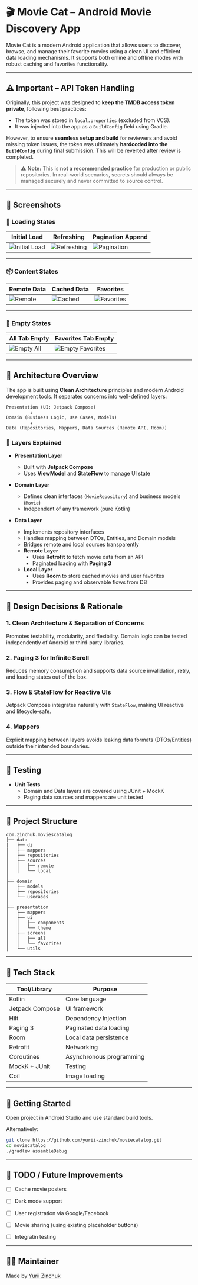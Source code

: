 # 🎬 Movie Cat – Android Movie Discovery App

Movie Cat is a modern Android application that allows users to discover, browse, and manage their favorite movies using a clean UI and efficient data loading mechanisms. It supports both online and offline modes with robust caching and favorites functionality.

---

## ⚠️ Important – API Token Handling

Originally, this project was designed to **keep the TMDB access token private**, following best practices:

- The token was stored in `local.properties` (excluded from VCS).
- It was injected into the app as a `BuildConfig` field using Gradle.

However, to ensure **seamless setup and build** for reviewers and avoid missing token issues, the token was ultimately **hardcoded into the `BuildConfig`** during final submission. This will be reverted after review is completed.

> ⚠️ **Note:** This is **not a recommended practice** for production or public repositories. In real-world scenarios, secrets should always be managed securely and never committed to source control.

---

## 📸 Screenshots


### 🔄 Loading States

| Initial Load                                          | Refreshing                                          | Pagination Append                                  |
|-------------------------------------------------------|-----------------------------------------------------|----------------------------------------------------|
| ![Initial Load](docs/screenshots/loading_initial.jpg) | ![Refreshing](docs/screenshots/loading_refresh.jpg) | ![Pagination](docs/screenshots/loading_append.jpg) |

---

### 📦 Content States

| Remote Data                                    | Cached Data                                    | Favorites                                            |
|------------------------------------------------|------------------------------------------------|------------------------------------------------------|
| ![Remote](docs/screenshots/content_remote.jpg) | ![Cached](docs/screenshots/content_cached.jpg) | ![Favorites](docs/screenshots/content_favorites.jpg) |

---

### 🚫 Empty States

| All Tab Empty                                | Favorites Tab Empty                                      |
|----------------------------------------------|----------------------------------------------------------|
| ![Empty All](docs/screenshots/empty_all.jpg) | ![Empty Favorites](docs/screenshots/empty_favorites.jpg) |

---

## 📐 Architecture Overview

The app is built using **Clean Architecture** principles and modern Android development tools. It separates concerns into well-defined layers:

```
Presentation (UI: Jetpack Compose)
         ↓
Domain (Business Logic, Use Cases, Models)
         ↓
Data (Repositories, Mappers, Data Sources (Remote API, Room))
```

### 🧱 Layers Explained

- **Presentation Layer**
    - Built with **Jetpack Compose**
    - Uses **ViewModel** and **StateFlow** to manage UI state

- **Domain Layer**
    - Defines clean interfaces (`MovieRepository`) and business models (`Movie`)
    - Independent of any framework (pure Kotlin)

- **Data Layer**
    - Implements repository interfaces
    - Handles mapping between DTOs, Entities, and Domain models
    - Bridges remote and local sources transparently
    - **Remote Layer**
        - Uses **Retrofit** to fetch movie data from an API
        - Paginated loading with **Paging 3**
    - **Local Layer**
        - Uses **Room** to store cached movies and user favorites
        - Provides paging and observable flows from DB

---

## 🧠 Design Decisions & Rationale

### 1. Clean Architecture & Separation of Concerns
Promotes testability, modularity, and flexibility. Domain logic can be tested independently of Android or third-party libraries.

### 2. Paging 3 for Infinite Scroll
Reduces memory consumption and supports data source invalidation, retry, and loading states out of the box.

### 3. Flow & StateFlow for Reactive UIs
Jetpack Compose integrates naturally with `StateFlow`, making UI reactive and lifecycle-safe.

### 4. Mappers
Explicit mapping between layers avoids leaking data formats (DTOs/Entities) outside their intended boundaries.

---

## 🧪 Testing

- **Unit Tests**
    - Domain and Data layers are covered using JUnit + MockK
    - Paging data sources and mappers are unit tested

---

## 📁 Project Structure

```
com.zinchuk.moviescatalog
├── data
|   ├── di
│   ├── mappers
│   ├── repositories
│   ├── sources
│   │   ├── remote
│   │   └── local
│
├── domain
│   ├── models
│   ├── repositories
│   └── usecases
│
├── presentation
│   ├── mappers
│   ├── ui
│   │   ├── components
│   │   └── theme
│   ├── screens
│   │   ├── all
│   │   └── favorites
│   └── utils
```

---

## 🧰 Tech Stack

| Tool/Library           | Purpose                           |
|------------------------|-----------------------------------|
| Kotlin                 | Core language                     |
| Jetpack Compose        | UI framework                      |
| Hilt                   | Dependency Injection              |
| Paging 3               | Paginated data loading            |
| Room                   | Local data persistence            |
| Retrofit               | Networking                        |
| Coroutines             | Asynchronous programming          |
| MockK + JUnit          | Testing                           |
| Coil                   | Image loading                     |

---

## 🚀 Getting Started

Open project in Android Studio and use standard build tools.

Alternatively:

```bash
git clone https://github.com/yurii-zinchuk/moviecatalog.git
cd moviecatalog
./gradlew assembleDebug
```

---

## 🔖 TODO / Future Improvements

- [ ] Cache movie posters
- [ ] Dark mode support
- [ ] User registration via Google/Facebook
- [ ] Movie sharing (using existing placeholder buttons)
- [ ] Integratin testing


---


## 🙋‍♂️ Maintainer

Made by [Yurii Zinchuk](https://github.com/yurii-zinchuk)
